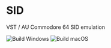 # SID

VST / AU Commodore 64 SID emulation


![Build Windows](https://github.com/FigBug/SID/workflows/Build%20Windows/badge.svg "Build Windows")
![Build macOS](https://github.com/FigBug/SID/workflows/Build%20macOS/badge.svg "Build macOS")
